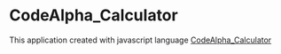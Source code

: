# CodeAlpha_Calculator
This application created with javascript language
[CodeAlpha_Calculator](https://anwartareka.github.io/CodeAlpha_Calculator/)
